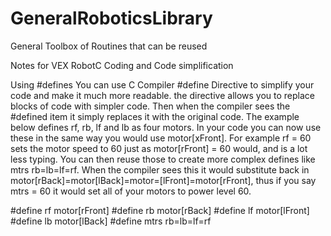 # GeneralRoboticsLibrary
General Toolbox of Routines that can be reused


Notes for VEX RobotC Coding and Code simplification

Using #defines
You can use C Compiler #define Directive to simplify your code and make it much more readable.
the directive allows you to replace blocks of code with simpler code.  Then when the compiler sees the #defined item it simply replaces it with the original code.  The example below defines rf, rb, lf and lb as four motors.  In your code you can now use these in the same way you would use motor[xFront].  For example rf = 60 sets the motor speed to 60 just as motor[rFront] = 60 would, and is a lot less typing.
You can then reuse those to create more complex defines like mtrs rb=lb=lf=rf.  When the compiler sees this it would substitute back in motor[rBack]=motor[lBack]=motor=[lFront]=motor[rFront], thus if you say mtrs = 60 it would set all of your motors to power level 60.

 #define rf motor[rFront]
 #define rb motor[rBack]
 #define lf motor[lFront]
 #define lb motor[lBack]
 #define mtrs rb=lb=lf=rf
